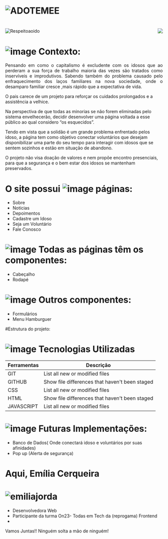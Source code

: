 

# ![ADOTEMEE](https://github.com/ejscerqueira/final-/assets/61998637/ce10dab3-cdaf-4cab-ba68-faa10d677891) 

# <img style = "float: right" src = "![ADOTEMEE](https://github.com/ejscerqueira/final-/assets/61998637/ce10dab3-cdaf-4cab-ba68-faa10d677891)"/>

![Respeitoaoido ](https://github.com/ejscerqueira/final-/assets/61998637/88c68886-e8e2-4c46-b7c2-738c9fef1ffd)


# ![image](https://github.com/ejscerqueira/final-/assets/61998637/69b77b2d-6079-426a-98aa-710ef7ca7ca9) Contexto: 
<p align="justify">Pensando em como o capitalismo é excludente com os idosos que ao perderam a sua força de trabalho maioria das vezes são tratados como inservíveis e improdutivos.
Sabendo também do problema causado pelo enfraquecimento dos laços familiares na nova sociedade, onde o desamparo familiar cresce ,mais rápido que a expectativa de vida.<p>
<p>O pais carece de um projeto para reforçar os cuidados prolongados e a assistência a velhice.</p>
<p>Na perspectiva de que todas as minorias se não forem eliminadas pelo sistema envelhecerão, decidir desenvolver uma página voltada a esse público ao qual considero “os esquecidos”.</p>
<p>Tendo em vista que a solidão é um grande problema enfrentado pelos idoso, a página tem como objetivo conectar voluntários que desejam disponibilizar uma parte do seu tempo para interagir com idosos que se sentem sozinhos e estão em situação de abandono.</p>
O projeto não visa doação de valores e nem propõe encontro presenciais, para que a segurança e o bem estar dos idosos se mantenham preservados.


 # O site possui ![image](https://github.com/ejscerqueira/final-/assets/61998637/4ff42989-f04f-4f81-960a-7d3d537f1556) páginas: 

-	Sobre
- Notícias
- Depoimentos
-	Cadastre um Idoso
- Seja um Voluntário 
-	Fale Conosco

# ![image](https://github.com/ejscerqueira/final-/assets/61998637/a101bf88-58f5-4411-bc49-029f4bff872a) Todas as páginas têm os componentes:

- Cabeçalho 
- Rodapé



# ![image](https://github.com/ejscerqueira/final-/assets/61998637/fc56f28c-a798-458b-9b0b-3e9d0ef6ea51) Outros componentes:

- Formulários
- Menu Hamburguer

#Estrutura do projeto:


# ![image](https://github.com/ejscerqueira/final-/assets/61998637/f761f362-ffac-4bfb-b654-90b76c2994ce) Tecnologias Utilizadas

| Ferramentas| Descrição |
| --- | --- |
|GIT | List all new or modified files |
|GITHUB | Show file differences that haven't been staged |
|CSS| List all new or modified files |
|HTML| Show file differences that haven't been staged |
|JAVASCRIPT | List all new or modified files |


# ![image](https://github.com/ejscerqueira/final-/assets/61998637/56a61fce-b6bb-4cb7-bd62-90d4240334ac) Futuras Implementações:
-	Banco de Dados( Onde conectará idoso e voluntários por suas afinidades)
-	Pop up (Alerta de segurança)


# Aqui, Emília Cerqueira 
# ![emiliajorda](https://github.com/ejscerqueira/final-/assets/61998637/f41584c1-0204-4fb1-8843-e0272e852584)


-	Desenvolvedora Web
-	Participante da turma On23- Todas em Tech da (reprogama) Frontend
-	
Vamos Juntas!! Ninguém solta a mão de ninguém!


















